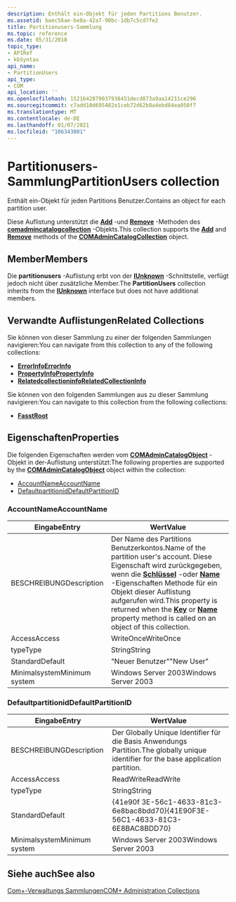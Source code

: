 ```yaml
---
description: Enthält ein-Objekt für jeden Partitions Benutzer.
ms.assetid: baec56ae-be8a-42a7-90bc-1db7c5cd7fe2
title: Partitionusers-Sammlung
ms.topic: reference
ms.date: 05/31/2018
topic_type:
- APIRef
- kbSyntax
api_name:
- PartitionUsers
api_type:
- COM
api_location: ''
ms.openlocfilehash: 1521642879037938451decd873a9aa14211ce296
ms.sourcegitcommit: c7add10d695482e1ceb72d62b8a4ebd84ea050f7
ms.translationtype: MT
ms.contentlocale: de-DE
ms.lasthandoff: 01/07/2021
ms.locfileid: "106343001"
---
```

# <a name="partitionusers-collection"></a><span data-ttu-id="65ea7-103">Partitionusers-Sammlung</span><span class="sxs-lookup"><span data-stu-id="65ea7-103">PartitionUsers collection</span></span>

<span data-ttu-id="65ea7-104">Enthält ein-Objekt für jeden Partitions Benutzer.</span><span class="sxs-lookup"><span data-stu-id="65ea7-104">Contains an object for each partition user.</span></span>

<span data-ttu-id="65ea7-105">Diese Auflistung unterstützt die [**Add**](/windows/desktop/api/ComAdmin/nf-comadmin-icatalogcollection-add) -und [**Remove**](/windows/desktop/api/ComAdmin/nf-comadmin-icatalogcollection-remove) -Methoden des [**comadmincatalogcollection**](comadmincatalogcollection.md) -Objekts.</span><span class="sxs-lookup"><span data-stu-id="65ea7-105">This collection supports the [**Add**](/windows/desktop/api/ComAdmin/nf-comadmin-icatalogcollection-add) and [**Remove**](/windows/desktop/api/ComAdmin/nf-comadmin-icatalogcollection-remove) methods of the [**COMAdminCatalogCollection**](comadmincatalogcollection.md) object.</span></span>

## <a name="members"></a><span data-ttu-id="65ea7-106">Member</span><span class="sxs-lookup"><span data-stu-id="65ea7-106">Members</span></span>

<span data-ttu-id="65ea7-107">Die **partitionusers** -Auflistung erbt von der [**IUnknown**](/windows/desktop/api/unknwn/nn-unknwn-iunknown) -Schnittstelle, verfügt jedoch nicht über zusätzliche Member.</span><span class="sxs-lookup"><span data-stu-id="65ea7-107">The **PartitionUsers** collection inherits from the [**IUnknown**](/windows/desktop/api/unknwn/nn-unknwn-iunknown) interface but does not have additional members.</span></span>

## <a name="related-collections"></a><span data-ttu-id="65ea7-108">Verwandte Auflistungen</span><span class="sxs-lookup"><span data-stu-id="65ea7-108">Related Collections</span></span>

<span data-ttu-id="65ea7-109">Sie können von dieser Sammlung zu einer der folgenden Sammlungen navigieren:</span><span class="sxs-lookup"><span data-stu-id="65ea7-109">You can navigate from this collection to any of the following collections:</span></span>

-   [<span data-ttu-id="65ea7-110">**ErrorInfo**</span><span class="sxs-lookup"><span data-stu-id="65ea7-110">**ErrorInfo**</span></span>](errorinfo.md)
-   [<span data-ttu-id="65ea7-111">**PropertyInfo**</span><span class="sxs-lookup"><span data-stu-id="65ea7-111">**PropertyInfo**</span></span>](propertyinfo.md)
-   [<span data-ttu-id="65ea7-112">**Relatedcollectioninfo**</span><span class="sxs-lookup"><span data-stu-id="65ea7-112">**RelatedCollectionInfo**</span></span>](relatedcollectioninfo.md)

<span data-ttu-id="65ea7-113">Sie können von den folgenden Sammlungen aus zu dieser Sammlung navigieren:</span><span class="sxs-lookup"><span data-stu-id="65ea7-113">You can navigate to this collection from the following collections:</span></span>

-   [<span data-ttu-id="65ea7-114">**Fasst**</span><span class="sxs-lookup"><span data-stu-id="65ea7-114">**Root**</span></span>](root.md)

## <a name="properties"></a><span data-ttu-id="65ea7-115">Eigenschaften</span><span class="sxs-lookup"><span data-stu-id="65ea7-115">Properties</span></span>

<span data-ttu-id="65ea7-116">Die folgenden Eigenschaften werden vom [**COMAdminCatalogObject**](comadmincatalogobject.md) -Objekt in der-Auflistung unterstützt:</span><span class="sxs-lookup"><span data-stu-id="65ea7-116">The following properties are supported by the [**COMAdminCatalogObject**](comadmincatalogobject.md) object within the collection:</span></span>

-   [<span data-ttu-id="65ea7-117">AccountName</span><span class="sxs-lookup"><span data-stu-id="65ea7-117">AccountName</span></span>](#accountname)
-   [<span data-ttu-id="65ea7-118">Defaultpartitionid</span><span class="sxs-lookup"><span data-stu-id="65ea7-118">DefaultPartitionID</span></span>](#defaultpartitionid)

### <a name="accountname"></a><span data-ttu-id="65ea7-119">AccountName</span><span class="sxs-lookup"><span data-stu-id="65ea7-119">AccountName</span></span>



| <span data-ttu-id="65ea7-120">Eingabe</span><span class="sxs-lookup"><span data-stu-id="65ea7-120">Entry</span></span> | <span data-ttu-id="65ea7-121">Wert</span><span class="sxs-lookup"><span data-stu-id="65ea7-121">Value</span></span> |
|----------------|--------------------------------------------------------------------------------------------------------------------------------------------------------------------------------------------------------------|
| <span data-ttu-id="65ea7-122">BESCHREIBUNG</span><span class="sxs-lookup"><span data-stu-id="65ea7-122">Description</span></span>    | <span data-ttu-id="65ea7-123">Der Name des Partitions Benutzerkontos.</span><span class="sxs-lookup"><span data-stu-id="65ea7-123">Name of the partition user's account.</span></span> <span data-ttu-id="65ea7-124">Diese Eigenschaft wird zurückgegeben, wenn die [**Schlüssel**](/windows/desktop/api/ComAdmin/nf-comadmin-icatalogobject-get_key) -oder [**Name**](/windows/desktop/api/ComAdmin/nf-comadmin-icatalogobject-get_name) -Eigenschaften Methode für ein Objekt dieser Auflistung aufgerufen wird.</span><span class="sxs-lookup"><span data-stu-id="65ea7-124">This property is returned when the [**Key**](/windows/desktop/api/ComAdmin/nf-comadmin-icatalogobject-get_key) or [**Name**](/windows/desktop/api/ComAdmin/nf-comadmin-icatalogobject-get_name) property method is called on an object of this collection.</span></span> |
| <span data-ttu-id="65ea7-125">Access</span><span class="sxs-lookup"><span data-stu-id="65ea7-125">Access</span></span>         | <span data-ttu-id="65ea7-126">WriteOnce</span><span class="sxs-lookup"><span data-stu-id="65ea7-126">WriteOnce</span></span>                                                                                                                                                                                                    |
| <span data-ttu-id="65ea7-127">type</span><span class="sxs-lookup"><span data-stu-id="65ea7-127">Type</span></span>           | <span data-ttu-id="65ea7-128">String</span><span class="sxs-lookup"><span data-stu-id="65ea7-128">String</span></span>                                                                                                                                                                                                       |
| <span data-ttu-id="65ea7-129">Standard</span><span class="sxs-lookup"><span data-stu-id="65ea7-129">Default</span></span>        | <span data-ttu-id="65ea7-130">"Neuer Benutzer"</span><span class="sxs-lookup"><span data-stu-id="65ea7-130">"New User"</span></span>                                                                                                                                                                                                   |
| <span data-ttu-id="65ea7-131">Minimalsystem</span><span class="sxs-lookup"><span data-stu-id="65ea7-131">Minimum system</span></span> | <span data-ttu-id="65ea7-132">Windows Server 2003</span><span class="sxs-lookup"><span data-stu-id="65ea7-132">Windows Server 2003</span></span>                                                                                                                                                                                          |



 

### <a name="defaultpartitionid"></a><span data-ttu-id="65ea7-133">Defaultpartitionid</span><span class="sxs-lookup"><span data-stu-id="65ea7-133">DefaultPartitionID</span></span>



| <span data-ttu-id="65ea7-134">Eingabe</span><span class="sxs-lookup"><span data-stu-id="65ea7-134">Entry</span></span> | <span data-ttu-id="65ea7-135">Wert</span><span class="sxs-lookup"><span data-stu-id="65ea7-135">Value</span></span> |
|----------------|--------------------------------------------------------------------|
| <span data-ttu-id="65ea7-136">BESCHREIBUNG</span><span class="sxs-lookup"><span data-stu-id="65ea7-136">Description</span></span>    | <span data-ttu-id="65ea7-137">Der Globally Unique Identifier für die Basis Anwendungs Partition.</span><span class="sxs-lookup"><span data-stu-id="65ea7-137">The globally unique identifier for the base application partition.</span></span> |
| <span data-ttu-id="65ea7-138">Access</span><span class="sxs-lookup"><span data-stu-id="65ea7-138">Access</span></span>         | <span data-ttu-id="65ea7-139">ReadWrite</span><span class="sxs-lookup"><span data-stu-id="65ea7-139">ReadWrite</span></span>                                                          |
| <span data-ttu-id="65ea7-140">type</span><span class="sxs-lookup"><span data-stu-id="65ea7-140">Type</span></span>           | <span data-ttu-id="65ea7-141">String</span><span class="sxs-lookup"><span data-stu-id="65ea7-141">String</span></span>                                                             |
| <span data-ttu-id="65ea7-142">Standard</span><span class="sxs-lookup"><span data-stu-id="65ea7-142">Default</span></span>        | <span data-ttu-id="65ea7-143">{41e90f 3E-56c1-4633-81c3-6e8bac8bdd70}</span><span class="sxs-lookup"><span data-stu-id="65ea7-143">{41E90F3E-56C1-4633-81C3-6E8BAC8BDD70}</span></span>                             |
| <span data-ttu-id="65ea7-144">Minimalsystem</span><span class="sxs-lookup"><span data-stu-id="65ea7-144">Minimum system</span></span> | <span data-ttu-id="65ea7-145">Windows Server 2003</span><span class="sxs-lookup"><span data-stu-id="65ea7-145">Windows Server 2003</span></span>                                                |



 

## <a name="see-also"></a><span data-ttu-id="65ea7-146">Siehe auch</span><span class="sxs-lookup"><span data-stu-id="65ea7-146">See also</span></span>

<dl> <dt>

[<span data-ttu-id="65ea7-147">Com+-Verwaltungs Sammlungen</span><span class="sxs-lookup"><span data-stu-id="65ea7-147">COM+ Administration Collections</span></span>](com--administration-collections.md)
</dt> </dl>

 

 
